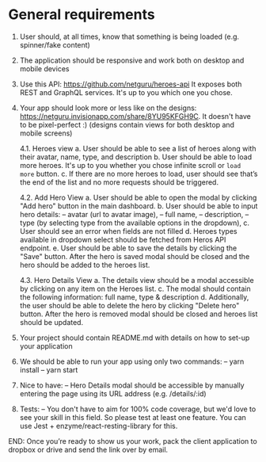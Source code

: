 # General requirements

1. User should, at all times, know that something is being loaded (e.g. spinner/fake content)

2. The application should be responsive and work both on desktop and mobile devices

3. Use this API: https://github.com/netguru/heroes-api It exposes both REST and GraphQL services. It's up to you which one you chose.

4. Your app should look more or less like on the designs: https://netguru.invisionapp.com/share/8YU95KFGH9C.  It doesn't have to be pixel-perfect :) (designs contain views for both desktop and mobile screens)

	4.1. Heroes view
		a. User should be able to see a list of heroes along with their avatar, name, type, and description
		b. User should be able to load more heroes. It's up to you whether you chose infinite scroll or `load more` button.
		c. If there are no more heroes to load, user should see that’s the end of the list and no more requests should be triggered.

	4.2. Add Hero View
		a. User should be able to open the modal by clicking "Add hero" button in the main dashboard.
		b. User should be able to input hero details:
			– avatar (url to avatar image),
			– full name,
			– description,
			– type (by selecting type from the available options in the dropdown), 
		c. User should see an error when fields are not filled
		d. Heroes types available in dropdown select should be fetched from Heros API endpoint.
		e. User should be able to save the details by clicking the "Save" button. After the hero is saved modal should be closed and the hero should be added to the heroes list. 
		
	​4.3. Hero Details View
		a. The details view should be a modal accessible by clicking on any item on the Heroes list.
		c. The modal should contain the following information: full name, type & description
		d. Additionally, the user should be able to delete the hero by clicking "Delete hero" button. After the hero is removed modal should be closed and heroes list should be updated.

5. Your project should contain README.md with details on how to set-up your application

6. We should be able to run your app using only two commands: 
	– yarn install
	– yarn start

7. Nice to have:
	– Hero Details modal should be accessible by manually entering the page using its URL address (e.g. /details/:id)
	
8. Tests:
	– You don't have to aim for 100% code coverage, but we'd love to see your skill in this field. So please test at least one feature. You can use Jest + enzyme/react-resting-library for this. 

END: Once you’re ready to show us your work, pack the client application to dropbox or drive and send the link over by email.